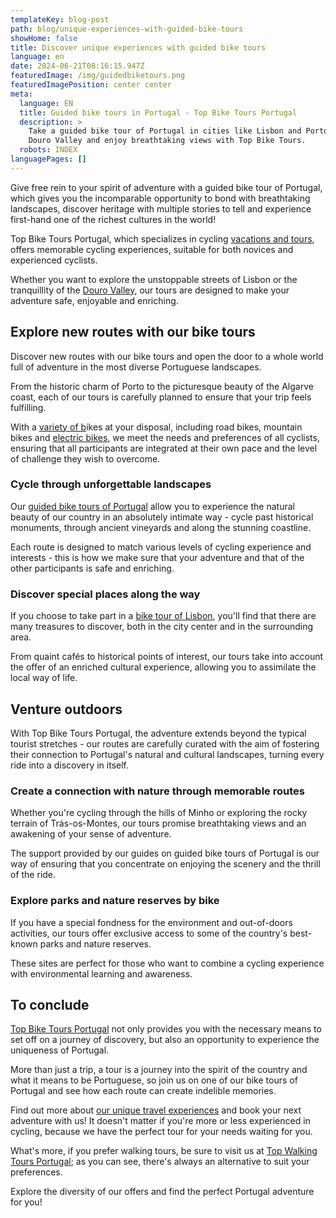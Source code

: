 ```yaml
---
templateKey: blog-post
path: blog/unique-experiences-with-guided-bike-tours
showHome: false
title: Discover unique experiences with guided bike tours
language: en
date: 2024-06-21T08:16:15.947Z
featuredImage: /img/guidedbiketours.png
featuredImagePosition: center center
meta:
  language: EN
  title: Guided bike tours in Portugal - Top Bike Tours Portugal
  description: >
    Take a guided bike tour of Portugal in cities like Lisbon and Porto or the
    Douro Valley and enjoy breathtaking views with Top Bike Tours.
  robots: INDEX
languagePages: []
---
```

Give free rein to your spirit of adventure with a guided bike tour of Portugal, which gives you the incomparable opportunity to bond with breathtaking landscapes, discover heritage with multiple stories to tell and experience first-hand one of the richest cultures in the world!

Top Bike Tours Portugal, which specializes in cycling [vacations and tours](https://topbiketoursportugal.com/pt/), offers memorable cycling experiences, suitable for both novices and experienced cyclists.

Whether you want to explore the unstoppable streets of Lisbon or the tranquillity of the [Douro Valley](https://topbiketoursportugal.com/pt/posts/descubra-as-maravilhas-de-portugal-com-passeios-de-bicicleta-pelo-vale-do-douro/), our tours are designed to make your adventure safe, enjoyable and enriching.

## Explore new routes with our bike tours

Discover new routes with our bike tours and open the door to a whole world full of adventure in the most diverse Portuguese landscapes.

From the historic charm of Porto to the picturesque beauty of the Algarve coast, each of our tours is carefully planned to ensure that your trip feels fulfilling.

With a [variety of b](https://topbiketoursportugal.com/pt/bicicletas/)ikes at your disposal, including road bikes, mountain bikes and [electric bikes](https://topbiketoursportugal.com/pt/posts/bicicletas-electricas-como-e-que-estas-podem-ajuda-lo-nas-rotas-ciclisticas-mais-dificeis/), we meet the needs and preferences of all cyclists, ensuring that all participants are integrated at their own pace and the level of challenge they wish to overcome.

### Cycle through unforgettable landscapes

Our [guided bike tours of Portugal](https://topbiketoursportugal.com/pt/blog/Porque-passeio-com-guia-em-bicicleta-portugal/) allow you to experience the natural beauty of our country in an absolutely intimate way - cycle past historical monuments, through ancient vineyards and along the stunning coastline.

Each route is designed to match various levels of cycling experience and interests - this is how we make sure that your adventure and that of the other participants is safe and enriching.

### Discover special places along the way

If you choose to take part in a [bike tour of Lisbon](https://topbiketoursportugal.com/pt/posts/passeio-de-bicicleta-em-lisboa-uma-aventura-imperdivel/), you'll find that there are many treasures to discover, both in the city center and in the surrounding area.

From quaint cafés to historical points of interest, our tours take into account the offer of an enriched cultural experience, allowing you to assimilate the local way of life.

## Venture outdoors

With Top Bike Tours Portugal, the adventure extends beyond the typical tourist stretches - our routes are carefully curated with the aim of fostering their connection to Portugal's natural and cultural landscapes, turning every ride into a discovery in itself.

### Create a connection with nature through memorable routes

Whether you're cycling through the hills of Minho or exploring the rocky terrain of Trás-os-Montes, our tours promise breathtaking views and an awakening of your sense of adventure.

The support provided by our guides on guided bike tours of Portugal is our way of ensuring that you concentrate on enjoying the scenery and the thrill of the ride.

### Explore parks and nature reserves by bike

If you have a special fondness for the environment and out-of-doors activities, our tours offer exclusive access to some of the country's best-known parks and nature reserves.

These sites are perfect for those who want to combine a cycling experience with environmental learning and awareness.

## To conclude

[Top Bike Tours Portugal](https://topbiketoursportugal.com/pt/) not only provides you with the necessary means to set off on a journey of discovery, but also an opportunity to experience the uniqueness of Portugal.

More than just a trip, a tour is a journey into the spirit of the country and what it means to be Portuguese, so join us on one of our bike tours of Portugal and see how each route can create indelible memories.

Find out more about [our unique travel experiences](https://topbiketoursportugal.com/pt/blog/passeio-em-bicicleta-com-guia-em-portugal/) and book your next adventure with us! It doesn't matter if you're more or less experienced in cycling, because we have the perfect tour for your needs waiting for you.

What's more, if you prefer walking tours, be sure to visit us at [Top Walking Tours Portugal](https://topwalkingtoursportugal.com/pt/); as you can see, there's always an alternative to suit your preferences.

Explore the diversity of our offers and find the perfect Portugal adventure for you!